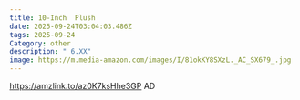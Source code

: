 ```yaml
---
title: 10-Inch  Plush
date: 2025-09-24T03:04:03.486Z
tags: 2025-09-24
Category: other
description: " 6.XX"
image: https://m.media-amazon.com/images/I/81okKY8SXzL._AC_SX679_.jpg
---
```

https://amzlink.to/az0K7ksHhe3GP     AD